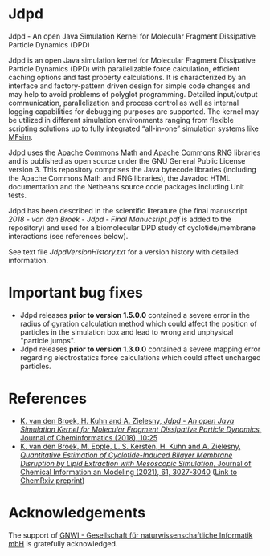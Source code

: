 # Jdpd
Jdpd - An open Java Simulation Kernel for Molecular Fragment Dissipative Particle Dynamics (DPD)

Jdpd is an open Java simulation kernel for Molecular Fragment Dissipative Particle Dynamics (DPD) with parallelizable force calculation, efficient caching options and fast property calculations. It is characterized by an interface and factory-pattern driven design for simple code changes and may help to avoid problems of polyglot programming.
Detailed input/output communication, parallelization and process control as well as internal logging capabilities for debugging purposes are supported. The kernel may be utilized in different simulation environments ranging from flexible scripting solutions up to fully integrated “all-in-one” simulation systems like [MFsim](https://github.com/zielesny/MFsim).

Jdpd uses the [Apache Commons Math](https://commons.apache.org/proper/commons-math/) and [Apache Commons RNG](http://commons.apache.org/proper/commons-rng/) libraries and is published as open source under the GNU General Public License version 3. This repository comprises the Java bytecode libraries (including the Apache Commons Math and RNG libraries), the Javadoc HTML documentation and the Netbeans source code packages including Unit tests.

Jdpd has been described in the scientific literature (the final manuscript *2018 - van den Broek - Jdpd - Final Manucsript.pdf* is added to the repository) and used for a biomolecular DPD study of cyclotide/membrane interactions (see references below).

See text file *JdpdVersionHistory.txt* for a version history with detailed information.

# Important bug fixes
- Jdpd releases **prior to version 1.5.0.0** contained a severe error in the radius of gyration calculation method which could affect the position of particles in the simulation box and lead to wrong and unphysical "particle jumps".
- Jdpd releases **prior to version 1.3.0.0** contained a severe mapping error regarding electrostatics force calculations which could affect uncharged particles.

# References
- [K. van den Broek, H. Kuhn and A. Zielesny, _Jdpd - An open Java Simulation Kernel for Molecular Fragment Dissipative Particle Dynamics_, Journal of Cheminformatics (2018), 10:25](https://doi.org/10.1186/s13321-018-0278-7)
- [K. van den Broek, M. Epple, L. S. Kersten, H. Kuhn and A. Zielesny, _Quantitative Estimation of Cyclotide-Induced Bilayer Membrane Disruption by Lipid Extraction with Mesoscopic Simulation_, Journal of Chemical Information an Modeling (2021), 61, 3027-3040](https://doi.org/10.1021/acs.jcim.1c00332) ([Link to ChemRxiv preprint](https://doi.org/10.26434/chemrxiv.14135783.v1))

# Acknowledgements
The support of [GNWI - Gesellschaft für naturwissenschaftliche Informatik mbH](http://www.gnwi.de) is gratefully acknowledged.
